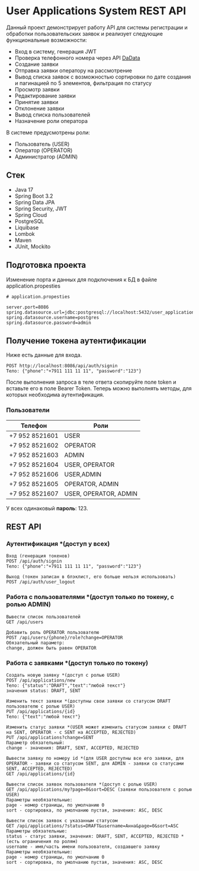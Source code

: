 # User Applications System REST API

Данный проект демонстрирует работу API для системы регистрации и обработки пользовательских заявок и реализует следующие функциональные возможности:
- Вход в систему, генерация JWT
- Проверка телефонного номера через API [DaData](https://dadata.ru/)
- Создание заявки
- Отправка заявки оператору на рассмотрение
- Вывод списка заявок с возможностью сортировки по дате создания и пагинацией
по 5 элементов, фильтрация по статусу
- Просмотр заявки
- Редактирование заявки
- Принятие заявки
- Отклонение заявки
- Вывод списка пользователей
- Назначение роли оператора

В системе предусмотрены роли:
- Пользователь (USER)
- Оператор (OPERATOR)
- Администратор (ADMIN)

## Стек
- Java 17
- Spring Boot 3.2
- Spring Data JPA
- Spring Security, JWT
- Spring Cloud
- PostgreSQL
- Liquibase
- Lombok
- Maven
- JUnit, Mockito


## Подготовка проекта
Изменение порта и данных для подключения к БД в файле application.propesties
```
# application.propesties

server.port=8086
spring.datasource.url=jdbc:postgresql://localhost:5432/user_applications
spring.datasource.username=postgres
spring.datasource.password=admin
```

## Получение токена аутентификации
Ниже есть данные для входа.
```
POST http://localhost:8086/api/auth/signin
Тело: {"phone":"+7911 111 11 11", "password":"123"}
```
После выполнения запроса в теле ответа скопируйте поле token и вставьте его в поле Bearer Token. Теперь можно выполнять методы, для которых необходима аутентификация.
### Пользователи
| Телефон | Роли             |
|---|------------------|
|+7 952 8521601| USER             |
|+7 952 8521602| OPERATOR         |
|+7 952 8521603| ADMIN            |
|+7 952 8521604| USER, OPERATOR   |
|+7 952 8521606| USER,ADMIN       |
|+7 952 8521605| OPERATOR, ADMIN  |
|+7 952 8521607| USER, OPERATOR, ADMIN |
У всех одинаковый **пароль**: 123.

## REST API

### Аутентификация *(доступ у всех)
```
Вход (генерация токенов)
POST /api/auth/signin
Тело: {"phone":"+7911 111 11 11", "password":"123"}
```
```
Выход (токен записан в блэклист, его больше нельзя использовать)
POST /api/auth/user_logout
```
### Работа с пользователями *(доступ только по токену, с ролью ADMIN)
```
Вывести список пользователей
GET /api/users
```
```
Добавить роль OPERATOR пользователю
POST /api/users/{phone}/role?change=OPERATOR
Обязательный параметр:
change, должен быть равен OPERATOR
```
### Работа с заявками *(доступ только по токену)
```
Создать новую заявку *(доступ с ролью USER)
POST /api/applications/new
Тело: {"status":"DRAFT","text":"любой текст"}
значения status: DRAFT, SENT
```
```
Изменить текст заявки *(доступны свои заявки со статусом DRAFT пользователю с ролью USER)
PUT /api/applications/{id}
Тело: {"text":"любой текст"}
```
```
Изменить статус заявки *(USER может изменить статусом заявки с DRAFT на SENT, OPERATOR - с SENT на ACCEPTED, REJECTED)
PUT /api/applications?change=SENT	
Параметр обязательный:
change - значения: DRAFT, SENT, ACCEPTED, REJECTED
```
```
Вывести заявку по номеру id *(для USER доступны все его заявки, для OPERATOR - заявки со статусом SENT, для ADMIN - заявки со статусами SENT, ACCEPTED, REJECTED)
GET /api/applications/{id}	
```
```
Вывести список заявок пользователя *(доступ с ролью USER)
GET /api/applications/my?page=0&sort=DESC (заявки пользователя с ролью USER)
Параметры необязательные:
page - номер страницы, по умолчанию 0
sort - сортировка, по умолчанию пустая, значения: ASC, DESC  	
```
```
Вывести список заявок с указанным статусом
GET /api/applications/?status=DRAFT&username=Анна&page=0&sort=ASC
Параметры обязательные:
status - статус заявки, значения: DRAFT, SENT, ACCEPTED, REJECTED *(есть ограничения по ролям)
username - имя/часть имени пользователя, создавшего заявку
Параметры необязательные:
page - номер страницы, по умолчанию 0
sort - сортировка, по умолчанию пустая, значения: ASC, DESC
```

